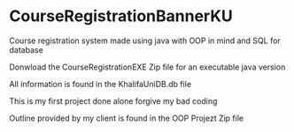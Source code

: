 # CourseRegistrationBannerKU
Course registration system made using java with OOP in mind and SQL for database

Donwload the CourseRegistrationEXE Zip file for an executable java version


All information is found in the KhalifaUniDB.db file

This is my first project done alone forgive my bad coding


Outline provided by my client is found in the OOP Projezt Zip file

